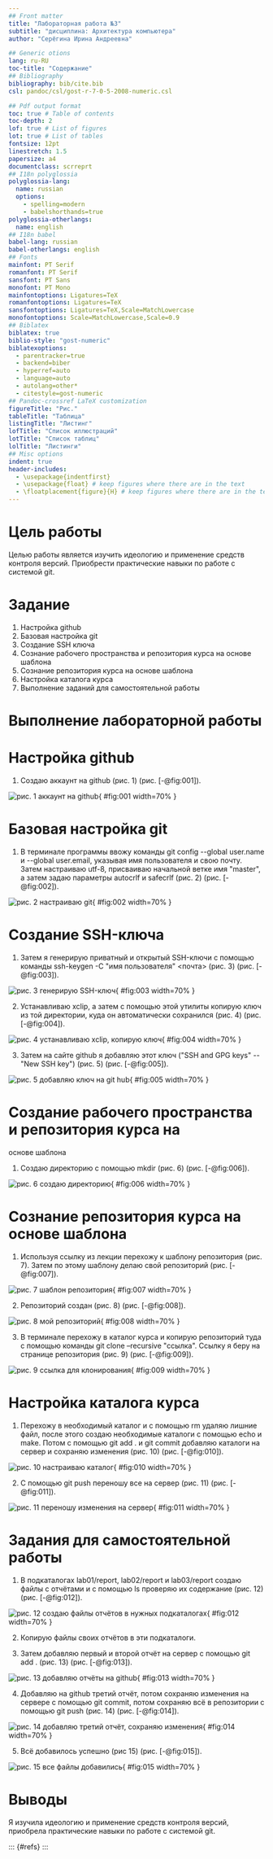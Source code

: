 ```yaml
---
## Front matter
title: "Лабораторная работа №3"
subtitle: "дисциплина: Архитектура компьютера"
author: "Серёгина Ирина Андреевна"

## Generic otions
lang: ru-RU
toc-title: "Содержание"
## Bibliography
bibliography: bib/cite.bib
csl: pandoc/csl/gost-r-7-0-5-2008-numeric.csl

## Pdf output format
toc: true # Table of contents
toc-depth: 2
lof: true # List of figures
lot: true # List of tables
fontsize: 12pt
linestretch: 1.5
papersize: a4
documentclass: scrreprt
## I18n polyglossia
polyglossia-lang:
  name: russian
  options:
	- spelling=modern
	- babelshorthands=true
polyglossia-otherlangs:
  name: english
## I18n babel
babel-lang: russian
babel-otherlangs: english
## Fonts
mainfont: PT Serif
romanfont: PT Serif
sansfont: PT Sans
monofont: PT Mono
mainfontoptions: Ligatures=TeX
romanfontoptions: Ligatures=TeX
sansfontoptions: Ligatures=TeX,Scale=MatchLowercase
monofontoptions: Scale=MatchLowercase,Scale=0.9
## Biblatex
biblatex: true
biblio-style: "gost-numeric"
biblatexoptions:
  - parentracker=true
  - backend=biber
  - hyperref=auto
  - language=auto
  - autolang=other*
  - citestyle=gost-numeric
## Pandoc-crossref LaTeX customization
figureTitle: "Рис."
tableTitle: "Таблица"
listingTitle: "Листинг"
lofTitle: "Список иллюстраций"
lotTitle: "Список таблиц"
lolTitle: "Листинги"
## Misc options
indent: true
header-includes:
  - \usepackage{indentfirst}
  - \usepackage{float} # keep figures where there are in the text
  - \floatplacement{figure}{H} # keep figures where there are in the text
---
```


# Цель работы

Целью работы является изучить идеологию и применение средств контроля
версий. Приобрести практические навыки по работе с системой git.

# Задание

1. Настройка github
2. Базовая настройка git
3. Создание SSH ключа
4. Сознание рабочего пространства и репозитория курса на
основе шаблона
5. Сознание репозитория курса на основе шаблона
6. Настройка каталога курса
7. Выполнение заданий для самостоятельной работы

# Выполнение лабораторной работы

# Настройка github

1. Создаю аккаунт на github (рис. 1) (рис. [-@fig:001]).

![рис. 1 аккаунт на github](image/1.png){ #fig:001 width=70% }

# Базовая настройка git

1. В терминале программы ввожу команды git config --global user.name и --global user.email, указывая имя пользователя и свою почту. Затем настраиваю utf-8, присваиваю начальной ветке имя 
"master", а затем задаю параметры autocrlf и safecrlf (рис. 2) (рис. [-@fig:002]).

![рис. 2 настраиваю git](image/2.png){ #fig:002 width=70% }

# Создание SSH-ключа

1. Затем я генерирую приватный и открытый SSH-ключи с помощью команды ssh-keygen -C "имя пользователя" <почта> (рис. 3) (рис. [-@fig:003]).

![рис. 3 генерирую SSH-ключ ](image/3.png){ #fig:003 width=70% }

2. Устанавливаю xclip, а затем с помощью этой утилиты копирую ключ из той директории, куда он автоматически сохранился (рис. 4) (рис. [-@fig:004]).

![рис. 4 устанавливаю xclip, копирую ключ ](image/4.png){ #fig:004 width=70% }

3. Затем на сайте github я добавляю этот ключ ("SSH and GPG keys" -- "New SSH key") (рис. 5) (рис. [-@fig:005]).

![рис. 5 добавляю ключ на git hub ](image/5.png){ #fig:005 width=70% }

# Создание рабочего пространства и репозитория курса на
основе шаблона

1. Создаю директорию с помощью mkdir (рис. 6) (рис. [-@fig:006]).

![рис. 6 создаю директорию ](image/6.png){ #fig:006 width=70% }

# Сознание репозитория курса на основе шаблона

1. Используя ссылку из лекции перехожу к шаблону репозитория (рис. 7). Затем по этому шаблону делаю свой репозиторий (рис. [-@fig:007]).

![рис. 7 шаблон репозитория ](image/7.png){ #fig:007 width=70% }

2. Репозиторий создан (рис. 8) (рис. [-@fig:008]).

![рис. 8 мой репозиторий ](image/8.png){ #fig:008 width=70% }

3. В терминале перехожу в каталог курса и копирую репозиторий туда с помощью команды git clone –recursive "ссылка". Ссылку я беру на странице репозитория (рис. 9) (рис. [-@fig:009]).

![рис. 9 ссылка для клонирования ](image/9.png){ #fig:009 width=70% }

# Настройка каталога курса

1. Перехожу в необходимый каталог и с помощью rm удаляю лишние файл, после этого создаю необходимые каталоги с помощью echo и make. Потом с помощью git add . и git commit
добавляю каталоги на сервер и сохраняю изменения (рис. 10) (рис. [-@fig:010]).

![рис. 10 настраиваю каталог ](image/10.png){ #fig:010 width=70% }

2. С помощью git push переношу все на сервер (рис. 11) (рис. [-@fig:011]).

![рис. 11 переношу изменения на сервер ](image/11.png){ #fig:011 width=70% }


# Задания для самостоятельной работы

1. В подкаталогах lab01/report, lab02/report и lab03/report создаю файлы с отчётами и с помощью ls проверяю их содержание (рис. 12)  (рис. [-@fig:012]).

![рис. 12 создаю файлы отчётов в нужных подкаталогах ](image/12.png){ #fig:012 width=70% }

2. Копирую файлы своих отчётов в эти подкаталоги.

3. Затем добавляю первый и второй отчёт на сервер с помощью git add . (рис. 13) (рис. [-@fig:013]).

![рис. 13 добавляю отчёты на github ](image/13.png){ #fig:013 width=70% }

4. Добавляю на github третий отчёт, потом сохраняю изменения на сервере с помощью git commit, потом сохраняю всё в репозитории с помощью git push (рис. 14) (рис. [-@fig:014]).

![рис. 14 добавляю третий отчёт, сохраняю изменения ](image/14.png){ #fig:014 width=70% }

5. Всё добавилось успешно (рис 15) (рис. [-@fig:015]).

![рис. 15 все файлы добавились ](image/15.png){ #fig:015 width=70% }

# Выводы

Я изучила идеологию и применение средств контроля
версий, приобрела практические навыки по работе с системой git.



::: {#refs}
:::
